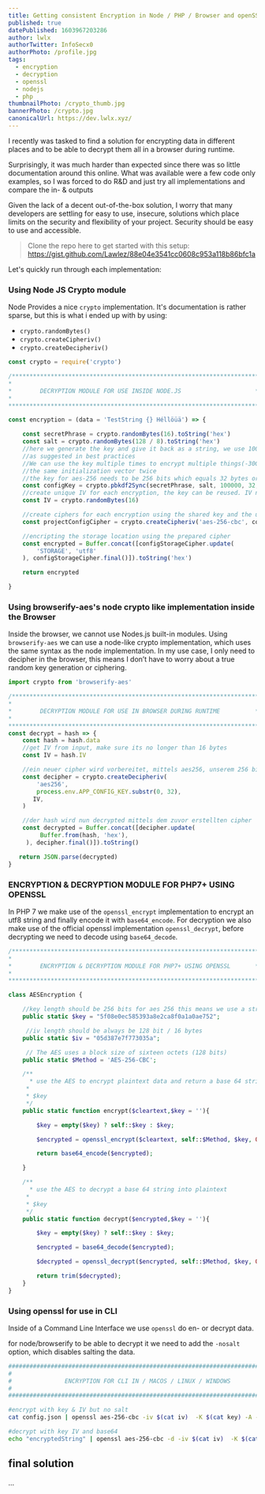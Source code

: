 ```yaml
---
title: Getting consistent Encryption in Node / PHP / Browser and openSSL
published: true
datePublished: 1603967203286
author: lwlx
authorTwitter: InfoSecx0
authorPhoto: /profile.jpg
tags:
  - encryption
  - decryption
  - openssl
  - nodejs
  - php
thumbnailPhoto: /crypto_thumb.jpg
bannerPhoto: /crypto.jpg
canonicalUrl: https://dev.lwlx.xyz/
---
```


I recently was tasked to find a solution for encrypting data in different places and to be able to decrypt them all in a browser during runtime.

Surprisingly, it was much harder than expected since there was so little documentation around this online. What was available were a few code only examples, so I was forced to do R&D and just try all implementations and compare the in- & outputs

Given the lack of a decent out-of-the-box solution, I worry that many developers are settling for easy to use, insecure, solutions which place limits on the security and flexibility of your project. Security should be easy to use and accessible.

> Clone the repo here to get started with this setup: <a href="https://gist.github.com/Lawlez/88e04e3541cc0608c953a118b86bfc1a">https://gist.github.com/Lawlez/88e04e3541cc0608c953a118b86bfc1a</a>

Let's quickly run through each implementation:

### Using Node JS Crypto module

Node Provides a nice `crypto`  implementation. It's documentation is rather sparse, but this is what i ended up with by using:
- `crypto.randomBytes()`
- `crypto.createCipheriv()`
- `crypto.createDecipheriv()`

```javascript
const crypto = require('crypto')

/**********************************************************************
*
*        DECRYPTION MODULE FOR USE INSIDE NODE.JS                     *
*
***********************************************************************/

const encryption = (data = 'TestString {} Héllöüä') => {

    const secretPhrase = crypto.randomBytes(16).toString('hex')
    const salt = crypto.randomBytes(128 / 8).toString('hex')
    //here we generate the key and give it back as a string, we use 100k iterations
    //as suggested in best practices
    //We can use the key multiple times to encrypt multiple things(-30GB), we just cant use
    //the same initialization vector twice
    //the key for aes-256 needs to be 256 bits which equals 32 bytes or 32 characters
    const configKey = crypto.pbkdf2Sync(secretPhrase, salt, 100000, 32, 'sha256').toString('hex').substr(0, 32)
    //create unique IV for each encryption, the key can be reused. IV needs to always be 16 bytes
    const IV = crypto.randomBytes(16)

    //create ciphers for each encryption using the shared key and the unuique IV
    const projectConfigCipher = crypto.createCipheriv('aes-256-cbc', configKey, IV.toString('hex').substr(0,16)

    //encripting the storage location using the prepared cipher
    const encrypted = Buffer.concat([configStorageCipher.update(
        'STORAGE', 'utf8'
    ), configStorageCipher.final()]).toString('hex')

	return encrypted

}
```

### Using browserify-aes's node crypto like implementation inside the Browser

Inside the browser, we cannot use Nodes.js built-in modules. Using `browserify-aes` we can use a node-like crypto implementation, which uses the same syntax as the node implementation. In my use case, I only need to decipher in the browser, this means I don’t have to worry about a true random key generation or ciphering.

```js
import crypto from 'browserify-aes'

/**********************************************************************
*
*        DECRYPTION MODULE FOR USE IN BROWSER DURING RUNTIME          *
*
***********************************************************************/
const decrypt = hash => {
    const hash = hash.data
    //get IV from input, make sure its no longer than 16 bytes
    const IV = hash.IV

    //ein neuer cipher wird vorbereitet, mittels aes256, unserem 256 bit KEY und dem config IV
    const decipher = crypto.createDecipheriv(
        'aes256',
        process.env.APP_CONFIG_KEY.substr(0, 32),
       IV,
    )

    //der hash wird nun decrypted mittels dem zuvor erstellten cipher
    const decrypted = Buffer.concat([decipher.update(
         Buffer.from(hash, 'hex'),
     ), decipher.final()]).toString()

   return JSON.parse(decrypted)
}
```

### ENCRYPTION & DECRYPTION MODULE FOR PHP7+ USING OPENSSL

In PHP 7 we make use of the `openssl_encrypt` implementation to encrypt an utf8 string and finally encode it with `base64_encode`.
For decryption we also make use of the official openssl implementation `openssl_decrypt`, before decrypting we need to decode using `base64_decode`.

```php
/**********************************************************************
*
*        ENCRYPTION & DECRYPTION MODULE FOR PHP7+ USING OPENSSL       *
*
***********************************************************************/

class AESEncryption {

	//key length should be 256 bits for aes 256 this means we use a string with 32 bytes
	public static $key = "5f08e0ec585393a8e2ca8f0a1a0ae752";

	 //iv length should be always be 128 bit / 16 bytes
	public static $iv = "05d387e7f773035a";

	 // The AES uses a block size of sixteen octets (128 bits)
	public static $Method = 'AES-256-CBC';

	/**
	  * use the AES to encrypt plaintext data and return a base 64 string
	 *
	 * $key
	 */
	public static function encrypt($cleartext,$key = ''){

		$key = empty($key) ? self::$key : $key;

		$encrypted = openssl_encrypt($cleartext, self::$Method, $key, OPENSSL_RAW_DATA, self::$iv);

		return base64_encode($encrypted);

	}

	/**
	  * use the AES to decrypt a base 64 string into plaintext
	 *
	 * $key
	 */
	public static function decrypt($encrypted,$key = ''){

		$key = empty($key) ? self::$key : $key;

		$encrypted = base64_decode($encrypted);

		$decrypted = openssl_decrypt($encrypted, self::$Method, $key, OPENSSL_RAW_DATA, self::$iv);

		return trim($decrypted);
	}
}
```

### Using openssl for use in CLI

Inside of a Command Line Interface we use `openssl` do en- or decrypt data.

for node/browserify to be able to decrypt it we need to add the `-nosalt` option, which disables salting the data.

```bash
#########################################################################################
#                                                                                       #
#               ENCRYPTION FOR CLI IN / MACOS / LINUX / WINDOWS                         #
#                                                                                       #
#########################################################################################

#encrypt with key & IV but no salt
cat config.json | openssl aes-256-cbc -iv $(cat iv)  -K $(cat key) -A -nosalt -base64

#decrypt with key IV and base64
echo "encryptedString" | openssl aes-256-cbc -d -iv $(cat iv)  -K $(cat key) -base64 -A
```

## final solution

...
